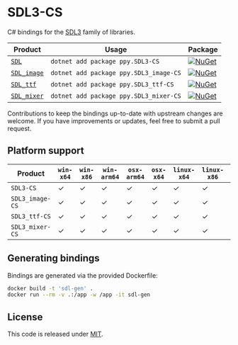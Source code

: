 # SDL3-CS

C# bindings for the [SDL3](https://github.com/libsdl-org/SDL) family of libraries.

| Product                                                          | Usage                                  | Package                                                                                                                    |
|------------------------------------------------------------------|----------------------------------------|----------------------------------------------------------------------------------------------------------------------------|
| [`SDL`](https://github.com/libsdl-org/SDL/tree/main)             | `dotnet add package ppy.SDL3-CS`       | [![NuGet](https://img.shields.io/nuget/v/ppy.SDL3-CS?label=nuget)](https://www.nuget.org/packages/ppy.SDL3-CS)             |     
| [`SDL_image`](https://github.com/libsdl-org/SDL_image/tree/main) | `dotnet add package ppy.SDL3_image-CS` | [![NuGet](https://img.shields.io/nuget/v/ppy.SDL3_image-CS?label=nuget)](https://www.nuget.org/packages/ppy.SDL3_image-CS) | 
| [`SDL_ttf`](https://github.com/libsdl-org/SDL_ttf/tree/main)     | `dotnet add package ppy.SDL3_ttf-CS`   | [![NuGet](https://img.shields.io/nuget/v/ppy.SDL3_ttf-CS?label=nuget)](https://www.nuget.org/packages/ppy.SDL3_ttf-CS)     |
| [`SDL_mixer`](https://github.com/libsdl-org/SDL_mixer/tree/main) | `dotnet add package ppy.SDL3_mixer-CS` | [![NuGet](https://img.shields.io/nuget/v/ppy.SDL3_mixer-CS?label=nuget)](https://www.nuget.org/packages/ppy.SDL3_mixer-CS) |

Contributions to keep the bindings up-to-date with upstream changes are welcome. If you have improvements or updates, feel free to submit a pull request.

## Platform support

| Product         | `win-x64` | `win-x86` | `win-arm64` | `osx-arm64` | `osx-x64` | `linux-x64` | `linux-x86` | `linux-arm64` | `linux-arm` | `ios`   | `android` |
|-----------------|-----------|-----------|-------------|-------------|-----------|-------------|-------------|---------------|-------------|---------|-----------|
| `SDL3-CS`       | &check;   | &check;   | &check;     | &check;     | &check;   | &check;     | &check;     | &check;       | &check;     | &check; | &check;   |
| `SDL3_image-CS` | &check;   | &check;   | &check;     | &check;     | &check;   | &check;     | &check;     | &check;       | &check;     |         | &check;   |
| `SDL3_ttf-CS`   | &check;   | &check;   | &check;     | &check;     | &check;   | &check;     | &check;     | &check;       | &check;     |         | &check;   |
| `SDL3_mixer-CS` | &check;   | &check;   | &check;     | &check;     | &check;   | &check;     | &check;     | &check;       | &check;     |         | &check;   |

## Generating bindings

Bindings are generated via the provided Dockerfile:

```sh
docker build -t 'sdl-gen' .
docker run --rm -v .:/app -w /app -it sdl-gen
```

## License

This code is released under [MIT](LICENCE).
